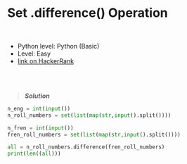 # Set .difference() Operation

<br>

- Python level: Python (Basic)
- Level: Easy
- [link on HackerRank](https://www.hackerrank.com/challenges/py-set-difference-operation/problem?isFullScreen=true)

<br>
<br>

> ***Solution***
> 

```python
n_eng = int(input())
n_roll_numbers = set(list(map(str,input().split())))

n_fren = int(input())
fren_roll_numbers = set(list(map(str,input().split())))

all = n_roll_numbers.difference(fren_roll_numbers)
print(len((all)))
```